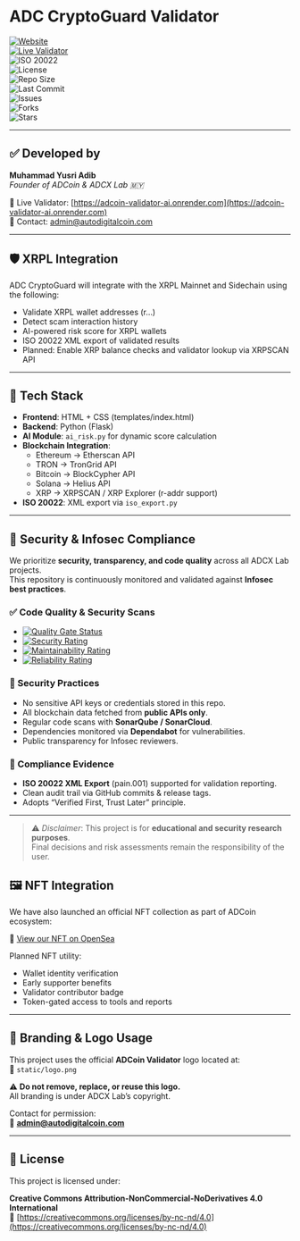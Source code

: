 # ADC CryptoGuard Validator

[![Website](https://img.shields.io/badge/Website-AutoDigitalCoin.com-blue?logo=google-chrome)](https://autodigitalcoin.com)  
[![Live Validator](https://img.shields.io/badge/Validator-LIVE-green?logo=vercel)](https://adcoin-validator-ai.onrender.com)  
![ISO 20022](https://img.shields.io/badge/ISO%2020022-Compliant-blueviolet)  
![License](https://img.shields.io/badge/License-BY--NC--ND%204.0-lightgrey)  
![Repo Size](https://img.shields.io/github/repo-size/ADCoinX/adcoin-validator-ai)  
![Last Commit](https://img.shields.io/github/last-commit/ADCoinX/adcoin-validator-ai)  
![Issues](https://img.shields.io/github/issues/ADCoinX/adcoin-validator-ai)  
![Forks](https://img.shields.io/github/forks/ADCoinX/adcoin-validator-ai?style=social)  
![Stars](https://img.shields.io/github/stars/ADCoinX/adcoin-validator-ai?style=social)  

---

## ✅ Developed by

**Muhammad Yusri Adib**  
*Founder of ADCoin & ADCX Lab 🇲🇾*

🔗 Live Validator: [https://adcoin-validator-ai.onrender.com](https://adcoin-validator-ai.onrender.com)  
📩 Contact: admin@autodigitalcoin.com  

---

## 🛡️ XRPL Integration

ADC CryptoGuard will integrate with the XRPL Mainnet and Sidechain using the following:

- Validate XRPL wallet addresses (r…)
- Detect scam interaction history
- AI-powered risk score for XRPL wallets
- ISO 20022 XML export of validated results
- Planned: Enable XRP balance checks and validator lookup via XRPSCAN API

---

## 🔧 Tech Stack

- **Frontend**: HTML + CSS (templates/index.html)
- **Backend**: Python (Flask)
- **AI Module**: `ai_risk.py` for dynamic score calculation
- **Blockchain Integration**:
  - Ethereum → Etherscan API
  - TRON → TronGrid API
  - Bitcoin → BlockCypher API
  - Solana → Helius API
  - XRP → XRPSCAN / XRP Explorer (r-addr support)
- **ISO 20022**: XML export via `iso_export.py`

---

## 🔐 Security & Infosec Compliance

We prioritize **security, transparency, and code quality** across all ADCX Lab projects.  
This repository is continuously monitored and validated against **Infosec best practices**.

### ✅ Code Quality & Security Scans
- [![Quality Gate Status](https://sonarcloud.io/api/project_badges/measure?project=adcoin-validator-ai&metric=alert_status)](https://sonarcloud.io/summary/new_code?id=adcoin-validator-ai)
- [![Security Rating](https://sonarcloud.io/api/project_badges/measure?project=adcoin-validator-ai&metric=security_rating)](https://sonarcloud.io/summary/new_code?id=adcoin-validator-ai)
- [![Maintainability Rating](https://sonarcloud.io/api/project_badges/measure?project=adcoin-validator-ai&metric=sqale_rating)](https://sonarcloud.io/summary/new_code?id=adcoin-validator-ai)
- [![Reliability Rating](https://sonarcloud.io/api/project_badges/measure?project=adcoin-validator-ai&metric=reliability_rating)](https://sonarcloud.io/summary/new_code?id=adcoin-validator-ai)

### 🔎 Security Practices
- No sensitive API keys or credentials stored in this repo.  
- All blockchain data fetched from **public APIs only**.  
- Regular code scans with **SonarQube / SonarCloud**.  
- Dependencies monitored via **Dependabot** for vulnerabilities.  
- Public transparency for Infosec reviewers.

### 📄 Compliance Evidence
- **ISO 20022 XML Export** (pain.001) supported for validation reporting.  
- Clean audit trail via GitHub commits & release tags.  
- Adopts “Verified First, Trust Later” principle.  

---

> ⚠️ *Disclaimer*: This project is for **educational and security research purposes**.  
> Final decisions and risk assessments remain the responsibility of the user.

## 🖼️ NFT Integration

We have also launched an official NFT collection as part of ADCoin ecosystem:

🔗 [View our NFT on OpenSea](https://opensea.io/0x251476783eb424412eec3d91dfe4892878b2dd45)

Planned NFT utility:

- Wallet identity verification
- Early supporter benefits
- Validator contributor badge
- Token-gated access to tools and reports

---

## 🎯 Branding & Logo Usage

This project uses the official **ADCoin Validator** logo located at:  
📁 `static/logo.png`

⚠️ **Do not remove, replace, or reuse this logo.**  
All branding is under ADCX Lab’s copyright.

Contact for permission:  
📩 **admin@autodigitalcoin.com**

---

## 📄 License

This project is licensed under:

**Creative Commons Attribution-NonCommercial-NoDerivatives 4.0 International**  
🔗 [https://creativecommons.org/licenses/by-nc-nd/4.0](https://creativecommons.org/licenses/by-nc-nd/4.0)
